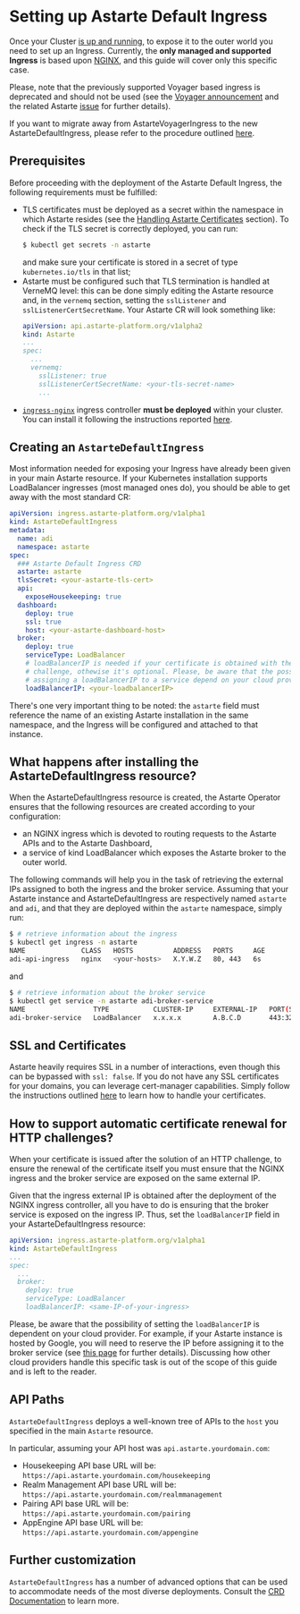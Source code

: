 # Setting up Astarte Default Ingress

Once your Cluster [is up and running](060-setup_cluster.html), to expose it to the outer world you
need to set up an Ingress. Currently, the **only managed and supported Ingress** is based upon
[NGINX](https://nginx.org/en/), and this guide will cover only this specific case.

Please, note that the previously supported Voyager based ingress is deprecated and should not be
used (see the [Voyager announcement](https://blog.byte.builders/post/voyager-v2021.09.15/) and the
related Astarte [issue](https://github.com/astarte-platform/astarte/issues/613) for further
details).

If you want to migrate away from AstarteVoyagerIngress to the new AstarteDefaultIngress, please
refer to the procedure outlined [here](066-migrate_to_astartedefaultingress.html).

## Prerequisites

Before proceeding with the deployment of the Astarte Default Ingress, the following requirements
must be fulfilled:

- TLS certificates must be deployed as a secret within the namespace in which Astarte resides (see
  the [Handling Astarte Certificates](050-handling_certificates.html) section). To check if the TLS
  secret is correctly deployed, you can run:
  ```bash
  $ kubectl get secrets -n astarte
  ```
  and make sure your certificate is stored in a secret of type `kubernetes.io/tls` in that list;
- Astarte must be configured such that TLS termination is handled at VerneMQ level: this can be done
  simply editing the Astarte resource and, in the `vernemq` section, setting the `sslListener` and
  `sslListenerCertSecretName`. Your Astarte CR will look something like:
  ```yaml
  apiVersion: api.astarte-platform.org/v1alpha2
  kind: Astarte
  ...
  spec:
    ...
    vernemq:
      sslListener: true
      sslListenerCertSecretName: <your-tls-secret-name>
      ...
  ```
- [`ingress-nginx`](https://kubernetes.github.io/ingress-nginx/) ingress controller **must be
deployed** within your cluster. You can install it following the instructions reported
[here](020-prerequisites.html#nginx).

## Creating an `AstarteDefaultIngress`

Most information needed for exposing your Ingress have already been given in your main Astarte
resource. If your Kubernetes installation supports LoadBalancer ingresses (most managed ones do),
you should be able to get away with the most standard CR:

```yaml
apiVersion: ingress.astarte-platform.org/v1alpha1
kind: AstarteDefaultIngress
metadata:
  name: adi
  namespace: astarte
spec:
  ### Astarte Default Ingress CRD
  astarte: astarte
  tlsSecret: <your-astarte-tls-cert>
  api:
    exposeHousekeeping: true
  dashboard:
    deploy: true
    ssl: true
    host: <your-astarte-dashboard-host>
  broker:
    deploy: true
    serviceType: LoadBalancer
    # loadBalancerIP is needed if your certificate is obtained with the solution of the HTTP
    # challenge, othewise it's optional. Please, be aware that the possibilities and modes for
    # assigning a loadBalancerIP to a service depend on your cloud provider.
    loadBalancerIP: <your-loadbalancerIP>
```

There's one very important thing to be noted: the `astarte` field must reference the name of an
existing Astarte installation in the same namespace, and the Ingress will be configured and attached
to that instance.

## What happens after installing the AstarteDefaultIngress resource?

When the AstarteDefaultIngress resource is created, the Astarte Operator ensures that the following
resources are created according to your configuration:
- an NGINX ingress which is devoted to routing requests to the Astarte APIs and to the Astarte
  Dashboard,
- a service of kind LoadBalancer which exposes the Astarte broker to the outer world.

The following commands will help you in the task of retrieving the external IPs assigned to both the
ingress and the broker service. Assuming that your Astarte instance and AstarteDefaultIngress are
respectively named `astarte` and `adi`, and that they are deployed within the `astarte` namespace,
simply run:

```bash
$ # retrieve information about the ingress
$ kubectl get ingress -n astarte
NAME              CLASS   HOSTS          ADDRESS   PORTS     AGE
adi-api-ingress   nginx   <your-hosts>   X.Y.W.Z   80, 443   6s
```

and

```bash
$ # retrieve information about the broker service
$ kubectl get service -n astarte adi-broker-service
NAME                 TYPE           CLUSTER-IP     EXTERNAL-IP   PORT(S)         AGE
adi-broker-service   LoadBalancer   x.x.x.x        A.B.C.D       443:32149/TCP   17s
```

## SSL and Certificates

Astarte heavily requires SSL in a number of interactions, even though this can be bypassed with
`ssl: false`. If you do not have any SSL certificates for your domains, you can leverage
cert-manager capabilities. Simply follow the instructions outlined
[here](050-handling_certificates.html) to learn how to handle your certificates.

## How to support automatic certificate renewal for HTTP challenges?

When your certificate is issued after the solution of an HTTP challenge, to ensure the renewal of
the certificate itself you must ensure that the NGINX ingress and the broker service are exposed on
the same external IP.

Given that the ingress external IP is obtained after the deployment of the NGINX ingress controller,
all you have to do is ensuring that the broker service is exposed on the ingress IP. Thus, set the
`loadBalancerIP` field in your AstarteDefaultIngress resource:

```yaml
apiVersion: ingress.astarte-platform.org/v1alpha1
kind: AstarteDefaultIngress
...
spec:
  ...
  broker:
    deploy: true
    serviceType: LoadBalancer
    loadBalancerIP: <same-IP-of-your-ingress>
```

Please, be aware that the possibility of setting the `loadBalancerIP` is dependent on your cloud
provider. For example, if your Astarte instance is hosted by Google, you will need to reserve the IP
before assigning it to the broker service (see [this
page](https://cloud.google.com/compute/docs/ip-addresses/reserve-static-external-ip-address#promote_ephemeral_ip)
for further details). Discussing how other cloud providers handle this specific task is out of the
scope of this guide and is left to the reader.

## API Paths

`AstarteDefaultIngress` deploys a well-known tree of APIs to the `host` you specified in the main
`Astarte` resource.

In particular, assuming your API host was `api.astarte.yourdomain.com`:

* Housekeeping API base URL will be: `https://api.astarte.yourdomain.com/housekeeping`
* Realm Management API base URL will be: `https://api.astarte.yourdomain.com/realmmanagement`
* Pairing API base URL will be: `https://api.astarte.yourdomain.com/pairing`
* AppEngine API base URL will be: `https://api.astarte.yourdomain.com/appengine`

## Further customization

`AstarteDefaultIngress` has a number of advanced options that can be used to accommodate needs of
the most diverse deployments. Consult the [CRD
Documentation](https://github.com/astarte-platform/astarte-kubernetes-operator/blob/master/config/crd/bases/api.astarte-platform.org_astartevoyageringresses.yaml)
to learn more.
